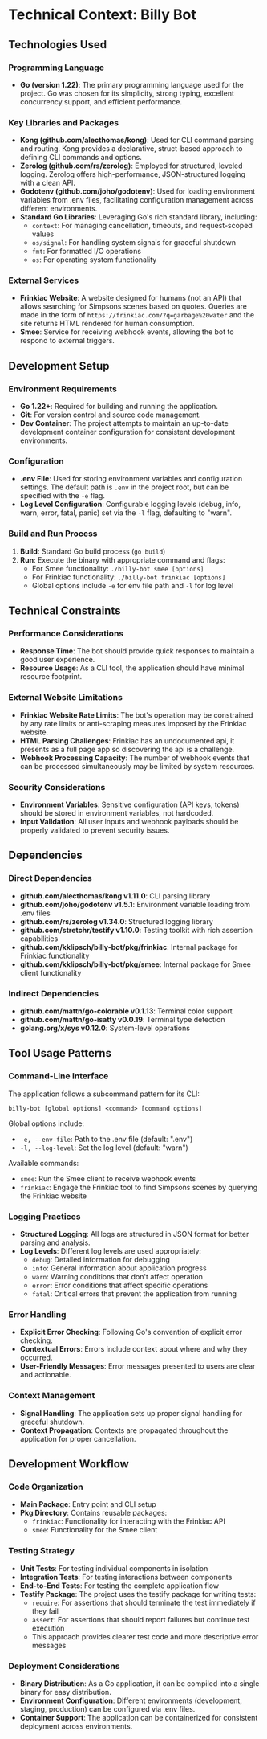 # Technical Context: Billy Bot

## Technologies Used

### Programming Language
- **Go (version 1.22)**: The primary programming language used for the project. Go was chosen for its simplicity, strong typing, excellent concurrency support, and efficient performance.

### Key Libraries and Packages
- **Kong (github.com/alecthomas/kong)**: Used for CLI command parsing and routing. Kong provides a declarative, struct-based approach to defining CLI commands and options.
- **Zerolog (github.com/rs/zerolog)**: Employed for structured, leveled logging. Zerolog offers high-performance, JSON-structured logging with a clean API.
- **Godotenv (github.com/joho/godotenv)**: Used for loading environment variables from .env files, facilitating configuration management across different environments.
- **Standard Go Libraries**: Leveraging Go's rich standard library, including:
  - `context`: For managing cancellation, timeouts, and request-scoped values
  - `os/signal`: For handling system signals for graceful shutdown
  - `fmt`: For formatted I/O operations
  - `os`: For operating system functionality

### External Services
- **Frinkiac Website**: A website designed for humans (not an API) that allows searching for Simpsons scenes based on quotes. Queries are made in the form of `https://frinkiac.com/?q=garbage%20water` and the site returns HTML rendered for human consumption.
- **Smee**: Service for receiving webhook events, allowing the bot to respond to external triggers.

## Development Setup

### Environment Requirements
- **Go 1.22+**: Required for building and running the application.
- **Git**: For version control and source code management.
- **Dev Container**: The project attempts to maintain an up-to-date development container configuration for consistent development environments.

### Configuration
- **.env File**: Used for storing environment variables and configuration settings. The default path is `.env` in the project root, but can be specified with the `-e` flag.
- **Log Level Configuration**: Configurable logging levels (debug, info, warn, error, fatal, panic) set via the `-l` flag, defaulting to "warn".

### Build and Run Process
1. **Build**: Standard Go build process (`go build`)
2. **Run**: Execute the binary with appropriate command and flags:
   - For Smee functionality: `./billy-bot smee [options]`
   - For Frinkiac functionality: `./billy-bot frinkiac [options]`
   - Global options include `-e` for env file path and `-l` for log level

## Technical Constraints

### Performance Considerations
- **Response Time**: The bot should provide quick responses to maintain a good user experience.
- **Resource Usage**: As a CLI tool, the application should have minimal resource footprint.

### External Website Limitations
- **Frinkiac Website Rate Limits**: The bot's operation may be constrained by any rate limits or anti-scraping measures imposed by the Frinkiac website.
- **HTML Parsing Challenges**: Frinkiac has an undocumented api, it presents as a full page app so discovering the api is a challenge. 
- **Webhook Processing Capacity**: The number of webhook events that can be processed simultaneously may be limited by system resources.

### Security Considerations
- **Environment Variables**: Sensitive configuration (API keys, tokens) should be stored in environment variables, not hardcoded.
- **Input Validation**: All user inputs and webhook payloads should be properly validated to prevent security issues.

## Dependencies

### Direct Dependencies
- **github.com/alecthomas/kong v1.11.0**: CLI parsing library
- **github.com/joho/godotenv v1.5.1**: Environment variable loading from .env files
- **github.com/rs/zerolog v1.34.0**: Structured logging library
- **github.com/stretchr/testify v1.10.0**: Testing toolkit with rich assertion capabilities
- **github.com/kklipsch/billy-bot/pkg/frinkiac**: Internal package for Frinkiac functionality
- **github.com/kklipsch/billy-bot/pkg/smee**: Internal package for Smee client functionality

### Indirect Dependencies
- **github.com/mattn/go-colorable v0.1.13**: Terminal color support
- **github.com/mattn/go-isatty v0.0.19**: Terminal type detection
- **golang.org/x/sys v0.12.0**: System-level operations

## Tool Usage Patterns

### Command-Line Interface
The application follows a subcommand pattern for its CLI:
```
billy-bot [global options] <command> [command options]
```

Global options include:
- `-e, --env-file`: Path to the .env file (default: ".env")
- `-l, --log-level`: Set the log level (default: "warn")

Available commands:
- `smee`: Run the Smee client to receive webhook events
- `frinkiac`: Engage the Frinkiac tool to find Simpsons scenes by querying the Frinkiac website

### Logging Practices
- **Structured Logging**: All logs are structured in JSON format for better parsing and analysis.
- **Log Levels**: Different log levels are used appropriately:
  - `debug`: Detailed information for debugging
  - `info`: General information about application progress
  - `warn`: Warning conditions that don't affect operation
  - `error`: Error conditions that affect specific operations
  - `fatal`: Critical errors that prevent the application from running

### Error Handling
- **Explicit Error Checking**: Following Go's convention of explicit error checking.
- **Contextual Errors**: Errors include context about where and why they occurred.
- **User-Friendly Messages**: Error messages presented to users are clear and actionable.

### Context Management
- **Signal Handling**: The application sets up proper signal handling for graceful shutdown.
- **Context Propagation**: Contexts are propagated throughout the application for proper cancellation.

## Development Workflow

### Code Organization
- **Main Package**: Entry point and CLI setup
- **Pkg Directory**: Contains reusable packages:
  - `frinkiac`: Functionality for interacting with the Frinkiac API
  - `smee`: Functionality for the Smee client

### Testing Strategy
- **Unit Tests**: For testing individual components in isolation
- **Integration Tests**: For testing interactions between components
- **End-to-End Tests**: For testing the complete application flow
- **Testify Package**: The project uses the testify package for writing tests:
  - `require`: For assertions that should terminate the test immediately if they fail
  - `assert`: For assertions that should report failures but continue test execution
  - This approach provides clearer test code and more descriptive error messages

### Deployment Considerations
- **Binary Distribution**: As a Go application, it can be compiled into a single binary for easy distribution.
- **Environment Configuration**: Different environments (development, staging, production) can be configured via .env files.
- **Container Support**: The application can be containerized for consistent deployment across environments.
